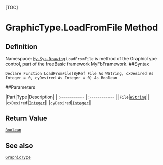 [TOC]
# GraphicType.LoadFromFile Method

## Definition
Namespace: [`My.Sys.Drawing`](My.Sys.Drawing.md)
`LoadFromFile` is method of the GraphicType control, part of the freeBasic framework MyFbFramework.
##Syntax
```freeBasic
Declare Function LoadFromFile(ByRef File As WString, cxDesired As Integer = 0, cyDesired As Integer = 0) As Boolean
```

##Parameters

|Part|Type|Description|
| :------------ | :------------ |
|`File`|[`WString`]("https://www.freebasic.net/wiki/KeyPgWString")||
|`cxDesired`|[`Integer`]("https://www.freebasic.net/wiki/KeyPgInteger")||
|`cyDesired`|[`Integer`]("https://www.freebasic.net/wiki/KeyPgInteger")||

## Return Value
[`Boolean`]("https://www.freebasic.net/wiki/KeyPgBoolean")
## See also
[`GraphicType`](GraphicType.md)
